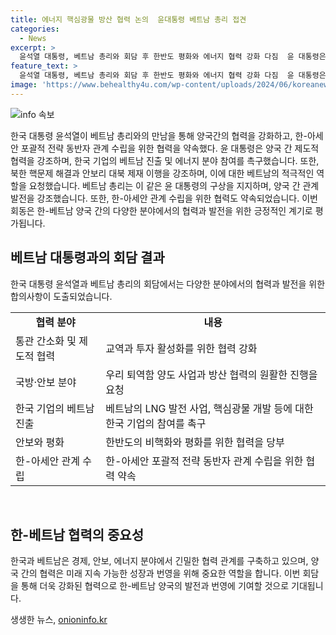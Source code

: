 ```yaml
---
title: 에너지 핵심광물 방산 협력 논의  윤대통령 베트남 총리 접견
categories:
  - News
excerpt: >
  윤석열 대통령, 베트남 총리와 회담 후 한반도 평화와 에너지 협력 강화 다짐  윤 대통령은 베트남 총리와의 회담에서 한베트남 협력 강화를 약속하며, 한반도 평화와 안정을 위한 노력을 당부했다. 또한, 양국간 에너지 및 핵심광물 분야 협력을 강조하며 한아세안 포괄적 전략 동반자 관계 수립을 위해 협력할 것을 합의했다. #베트남 #대통령 #에너지 #핵심광물 #윤대통령
feature_text: >
  윤석열 대통령, 베트남 총리와 회담 후 한반도 평화와 에너지 협력 강화 다짐  윤 대통령은 베트남 총리와의 회담에서 한베트남 협력 강화를 약속하며, 한반도 평화와 안정을 위한 노력을 당부했다. 또한, 양국간 에너지 및 핵심광물 분야 협력을 강조하며 한아세안 포괄적 전략 동반자 관계 수립을 위해 협력할 것을 합의했다. #베트남 #대통령 #에너지 #핵심광물 #윤대통령
image: 'https://www.behealthy4u.com/wp-content/uploads/2024/06/koreanews.jpg'
---
```


<p><img src="https://www.behealthy4u.com/wp-content/uploads/2024/06/koreanews.jpg" alt="info 속보" /></p>

<p>한국 대통령 윤석열이 베트남 총리와의 만남을 통해 양국간의 협력을 강화하고, 한-아세안 포괄적 전략 동반자 관계 수립을 위한 협력을 약속했다. 윤 대통령은 양국 간 제도적 협력을 강조하며, 한국 기업의 베트남 진출 및 에너지 분야 참여를 촉구했습니다. 또한, 북한 핵문제 해결과 안보리 대북 제재 이행을 강조하며, 이에 대한 베트남의 적극적인 역할을 요청했습니다. 베트남 총리는 이 같은 윤 대통령의 구상을 지지하며, 양국 간 관계 발전을 강조했습니다. 또한, 한-아세안 관계 수립을 위한 협력도 약속되었습니다. 이번 회동은 한-베트남 양국 간의 다양한 분야에서의 협력과 발전을 위한 긍정적인 계기로 평가됩니다. </p>

<h2 data-ke-size="size26">베트남 대통령과의 회담 결과</h2>

<p data-ke-size="size16">한국 대통령 윤석열과 베트남 총리의 회담에서는 다양한 분야에서의 협력과 발전을 위한 합의사항이 도출되었습니다.</p>

<table>
<tbody>
<tr>
<td style="text-align: center; height: 17px;"><b>협력 분야</b></td>
<td style="text-align: center; height: 17px;"><b>내용</b></td>
</tr>
<tr>
<td style="text-align: left; height: 17px;">통관 간소화 및 제도적 협력</td>
<td style="text-align: left; height: 17px;">교역과 투자 활성화를 위한 협력 강화</td>
</tr>
<tr>
<td style="text-align: left; height: 17px;">국방·안보 분야</td>
<td style="text-align: left; height: 17px;">우리 퇴역함 양도 사업과 방산 협력의 원활한 진행을 요청</td>
</tr>
<tr>
<td style="text-align: left; height: 17px;">한국 기업의 베트남 진출</td>
<td style="text-align: left; height: 17px;">베트남의 LNG 발전 사업, 핵심광물 개발 등에 대한 한국 기업의 참여를 촉구</td>
</tr>
<tr>
<td style="text-align: left; height: 17px;">안보와 평화</td>
<td style="text-align: left; height: 17px;">한반도의 비핵화와 평화를 위한 협력을 당부</td>
</tr>
<tr>
<td style="text-align: left; height: 17px;">한-아세안 관계 수립</td>
<td style="text-align: left; height: 17px;">한-아세안 포괄적 전략 동반자 관계 수립을 위한 협력 약속</td>
</tr>
</tbody>
</table>

<p data-ke-size="size16">&nbsp;</p>

<h2 data-ke-size="size26">한-베트남 협력의 중요성</h2>

<p data-ke-size="size16">한국과 베트남은 경제, 안보, 에너지 분야에서 긴밀한 협력 관계를 구축하고 있으며, 양국 간의 협력은 미래 지속 가능한 성장과 번영을 위해 중요한 역할을 합니다. 이번 회담을 통해 더욱 강화된 협력으로 한-베트남 양국의 발전과 번영에 기여할 것으로 기대됩니다.</p>
생생한 뉴스, <a href="https://onioninfo.kr" rel="dofollow">onioninfo.kr</a>


